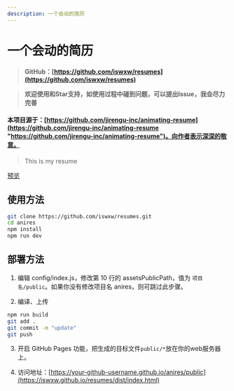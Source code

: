 ```yaml
---
description: 一个会动的简历
---
```


# 一个会动的简历

> **GitHub：[https://github.com/iswxw/resumes](https://github.com/iswxw/resumes)**


> **欢迎使用和Star支持，如使用过程中碰到问题，可以提出Issue，我会尽力完善**

#### 本项目源于：[https://github.com/jirengu-inc/animating-resume](https://github.com/jirengu-inc/animating-resume "https://github.com/jirengu-inc/animating-resume")。向作者表示深深的敬意。


> This is my resume

[预览](https://iswxw.github.io/resumes/dist/index.html)

## 使用方法
```bash
git clone https://github.com/iswxw/resumes.git
cd anires
npm install
npm run dev
```

## 部署方法

1. 编辑 config/index.js，修改第 10 行的 assetsPublicPath，值为 `项目名/public`。如果你没有修改项目名 anires，则可跳过此步骤。

2. 编译、上传
```bash
npm run build
git add .
git commit -m "update"
git push
```
3. 开启 GitHub Pages 功能，把生成的目标文件`public/*`放在你的web服务器上。

4. 访问地址：[https://your-github-username.github.io/anires/public](https://iswxw.github.io/resumes/dist/index.html)
